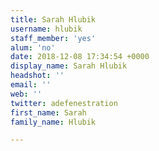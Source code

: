 ```yaml
---
title: Sarah Hlubik
username: hlubik
staff_member: 'yes'
alum: 'no'
date: 2018-12-08 17:34:54 +0000
display_name: Sarah Hlubik
headshot: ''
email: ''
web: ''
twitter: adefenestration
first_name: Sarah
family_name: Hlubik

---
```

